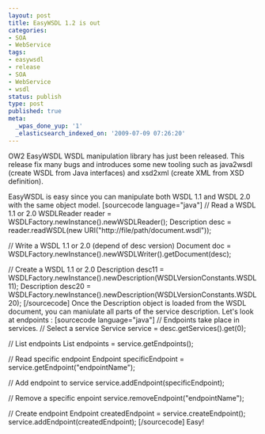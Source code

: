 ```yaml
---
layout: post
title: EasyWSDL 1.2 is out
categories:
- SOA
- WebService
tags:
- easywsdl
- release
- SOA
- WebService
- wsdl
status: publish
type: post
published: true
meta:
  _wpas_done_yup: '1'
  _elasticsearch_indexed_on: '2009-07-09 07:26:20'
---
```

OW2 EasyWSDL WSDL manipulation library has just been released. This release fix many bugs and introduces some new tooling such as java2wsdl (create WSDL from Java interfaces) and xsd2xml (create XML from XSD definition).

EasyWSDL is easy since you can manipulate both WSDL 1.1 and WSDL 2.0 with the same object model.
[sourcecode language="java"]
// Read a WSDL 1.1 or 2.0
WSDLReader reader = WSDLFactory.newInstance().newWSDLReader();
Description desc = reader.readWSDL(new URI(&quot;http://file/path/document.wsdl&quot;));

// Write a WSDL 1.1 or 2.0 (depend of desc version)
Document doc = WSDLFactory.newInstance().newWSDLWriter().getDocument(desc);

// Create a WSDL 1.1 or 2.0
Description desc11 = WSDLFactory.newInstance().newDescription(WSDLVersionConstants.WSDL11);
Description desc20 = WSDLFactory.newInstance().newDescription(WSDLVersionConstants.WSDL20);
[/sourcecode]
Once the Description object is loaded from the WSDL document, you can maniulate all parts of the service description. Let's look at endpoints :
[sourcecode language="java"]
// Endpoints take place in services.
// Select a service
Service service = desc.getServices().get(0);

// List endpoints
List endpoints = service.getEndpoints();

// Read specific endpoint
Endpoint specificEndpoint = service.getEndpoint(&quot;endpointName&quot;);

// Add endpoint to service
service.addEndpoint(specificEndpoint);

// Remove a specific enpoint
service.removeEndpoint(&quot;endpointName&quot;);

// Create endpoint
Endpoint createdEndpoint = service.createEndpoint();
service.addEndpoint(createdEndpoint);
[/sourcecode]
Easy!
